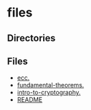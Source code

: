 # files

## Directories

## Files
- [ecc.](ecc.pdf)
- [fundamental-theorems.](fundamental-theorems.pdf)
- [intro-to-cryptography.](intro-to-cryptography.png)
- [README](README.md)
